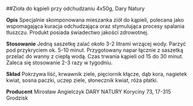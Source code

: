 ##Zioła do kąpieli przy odchudzaniu 4x50g, Dary Natury

**Opis** Specjalnie skomponowana mieszanka ziół do kąpieli, polecana jako wspomagająca kuracja odchudzająca oraz stymulująca procesy spalania tłuszczu. Produkt posiada świadectwo jakości zdrowotnej.

**Stosowanie** Jedną saszetkę zalać około 3-2 litrami wrzącej wody. Parzyć pod przykryciem ok. 5-10 minut. Przygotowany napar łącznie z saszetką przelać do wanny z ciepłą wodą. Czas trwania kąpieli od 15 do 30 minut. Zaleca się stosowanie 2-3 razy w tygodniu.

**Skład** Pokrzywa liść, krwawnik ziele, pięciornik kłącze, dąb kora, nagietek kwiat, sosna paczki, uczep ziele, słonecznik kwiat, róża płatki.

**Producent** Mirosław Angielczyk DARY NATURY
Koryciny 73, 17-315 Grodzisk
